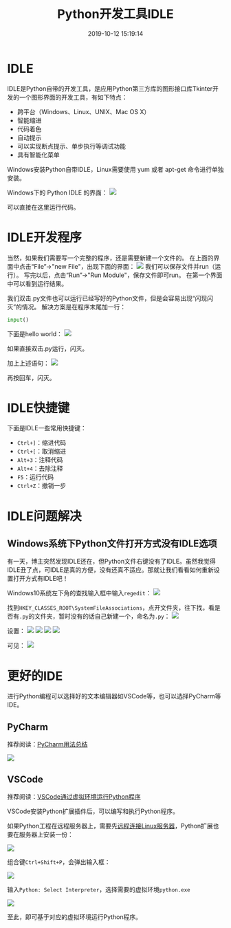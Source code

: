 ﻿---
title: Python开发工具IDLE
date: 2019-10-12 15:19:14
summary: 本文介绍IDLE，一款Python自带的、应用Python第三方库的图形接口库Tkinter开发的一个图形界面的开发工具。
tags:
- Python
categories:
- Python
---

# IDLE

IDLE是Python自带的开发工具，是应用Python第三方库的图形接口库Tkinter开发的一个图形界面的开发工具，有如下特点：
- 跨平台（Windows、Linux、UNIX、Mac OS X）
- 智能缩进
- 代码着色
- 自动提示
- 可以实现断点提示、单步执行等调试功能
- 具有智能化菜单

Windows安装Python自带IDLE，Linux需要使用 yum 或者 apt-get 命令进行单独安装。

Windows下的 Python IDLE 的界面：
![](../../../images/软件开发/Python/Python开发工具IDLE/1.png)

可以直接在这里运行代码。

# IDLE开发程序

当然，如果我们需要写一个完整的程序，还是需要新建一个文件的。
在上面的界面中点击“File”→"new File"，出现下面的界面：
![](../../../images/软件开发/Python/Python开发工具IDLE/2.png)
我们可以保存文件并run（运行）。
写完以后，点击“Run”→"Run Module"，保存文件即可run。
在第一个界面中可以看到运行结果。

我们双击.py文件也可以运行已经写好的Python文件，但是会容易出现“闪现闪灭”的情况。
解决方案是在程序末尾加一行：
```python
input()
```

下面是hello world：
![](../../../images/软件开发/Python/Python开发工具IDLE/3.png)

如果直接双击.py运行，闪灭。

加上上述语句：
![](../../../images/软件开发/Python/Python开发工具IDLE/4.png)

再按回车，闪灭。

# IDLE快捷键

下面是IDLE一些常用快捷键：
 - `Ctrl+]`：缩进代码
 - `Ctrl+[`：取消缩进
 - `Alt+3`：注释代码
 - `Alt+4`：去除注释
 - `F5`：运行代码
 - `Ctrl+Z`：撤销一步

# IDLE问题解决

## Windows系统下Python文件打开方式没有IDLE选项

有一天，博主突然发现IDLE还在，但Python文件右键没有了IDLE。虽然我觉得IDLE丑了点，可IDLE是真的方便，没有还真不适应。那就让我们看看如何重新设置打开方式有IDLE吧！

Windows10系统左下角的查找输入框中输入`regedit`：
![](../../../images/软件开发/Python/Python开发工具IDLE/5.png)

找到`HKEY_CLASSES_ROOT\SystemFileAssociations`，点开文件夹，往下找，看是否有`.py`的文件夹，暂时没有的话自己新建一个，命名为`.py`：
![](../../../images/软件开发/Python/Python开发工具IDLE/6.png)

设置：
![](../../../images/软件开发/Python/Python开发工具IDLE/7.png)
![](../../../images/软件开发/Python/Python开发工具IDLE/8.png)
![](../../../images/软件开发/Python/Python开发工具IDLE/9.png)
![](../../../images/软件开发/Python/Python开发工具IDLE/10.png)

可见：
![](../../../images/软件开发/Python/Python开发工具IDLE/11.png)

# 更好的IDE

进行Python编程可以选择好的文本编辑器如VSCode等，也可以选择PyCharm等IDE。

## PyCharm

推荐阅读：[PyCharm用法总结](https://blankspace.blog.csdn.net/article/details/106093626)

![](../../../images/软件开发/Python/Python开发工具IDLE/12.png)

## VSCode

推荐阅读：[VSCode通过虚拟环境运行Python程序](https://blankspace.blog.csdn.net/article/details/127766482)

VSCode安装Python扩展插件后，可以编写和执行Python程序。

如果Python工程在远程服务器上，需要先[远程连接Linux服务器](https://blankspace.blog.csdn.net/article/details/127764676)，Python扩展也要在服务器上安装一份：

![](../../../images/软件开发/Python/Python开发工具IDLE/13.png)

组合键`Ctrl+Shift+P`，会弹出输入框：

![](../../../images/软件开发/Python/Python开发工具IDLE/14.png)

输入`Python: Select Interpreter`，选择需要的虚拟环境`python.exe`

![](../../../images/软件开发/Python/Python开发工具IDLE/15.png)

至此，即可基于对应的虚拟环境运行Python程序。

